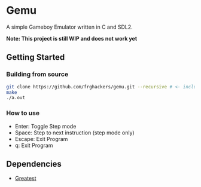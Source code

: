# Gemu
A simple Gameboy Emulator written in C and SDL2.

**Note: This project is still WIP and does not work yet**

## Getting Started

### Building from source

```bash
git clone https://github.com/frghackers/gemu.git --recursive # <- include this to get test roms
make
./a.out
```

### How to use

- Enter: Toggle Step mode
- Space: Step to next instruction (step mode only)
- Escape: Exit Program
- q: Exit Program


## Dependencies 
- [Greatest](https://github.com/silentbicycle/greatest)
